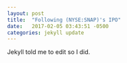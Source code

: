 ```yaml
---
layout: post
title:  "Following (NYSE:SNAP)'s IPO"
date:   2017-02-05 03:43:51 -0500
categories: jekyll update
---
```


Jekyll told me to edit so I did. 
